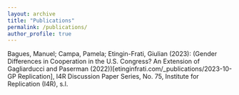 ```yaml
---
layout: archive
title: "Publications"
permalink: /publications/
author_profile: true
---
```


Bagues, Manuel; Campa, Pamela; Etingin-Frati, Giulian (2023): (Gender Differences in Cooperation in the U.S. Congress? An Extension of Gagliarducci and Paserman (2022))[etinginfrati.com/_publications/2023-10-GP Replication], I4R Discussion Paper Series, No. 75, Institute for Replication (I4R), s.l.
